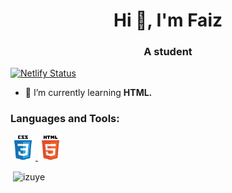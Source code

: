 <h1 align="center">Hi 👋, I'm Faiz</h1>
<h3 align="center">A student</h3>

[![Netlify Status](https://api.netlify.com/api/v1/badges/312f7680-cb1d-4688-a6b2-750d08ccfcbd/deploy-status)](https://app.netlify.com/sites/prakerin-izdevs/deploys)

- 🌱 I’m currently learning **HTML.**


<h3 align="left">Languages and Tools:</h3>
<p align="left"> <a href="https://www.w3schools.com/css/" target="_blank"> <img src="https://raw.githubusercontent.com/devicons/devicon/master/icons/css3/css3-original-wordmark.svg" alt="css3" width="40" height="40"/> </a> <a href="https://www.w3.org/html/" target="_blank"> <img src="https://raw.githubusercontent.com/devicons/devicon/master/icons/html5/html5-original-wordmark.svg" alt="html5" width="40" height="40"/> </a> </p>

<p>&nbsp;<img align="center" src="https://github-readme-stats.vercel.app/api?username=izuye&show_icons=true&theme=dark&locale=en" alt="izuye" /></p>
